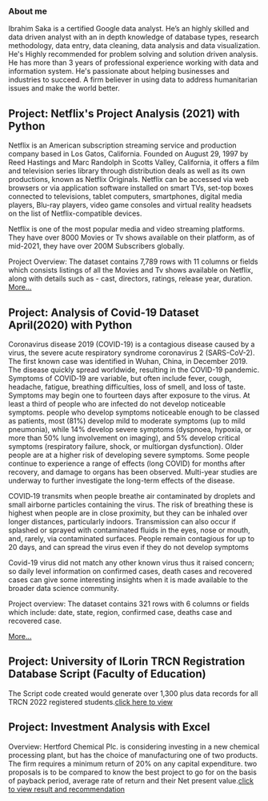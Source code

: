 

### About me
Ibrahim Saka is a certified Google data analyst. He’s an highly skilled and data driven analyst with an in depth knowledge of database types, research methodology, data entry, data cleaning, data analysis and data visualization. He's Highly recommended for problem solving and solution driven analysis. He has more than 3 years of professional experience working with data and information system. He's passionate about helping businesses and industries to succeed. A firm believer in using data to address humanitarian issues and make the world better.

## Project: Netflix's Project Analysis (2021) with Python
Netflix is an American subscription streaming service and production company based in Los Gatos, California. Founded on August 29, 1997 by Reed Hastings and Marc Randolph in Scotts Valley, California, it offers a film and television series library through distribution deals as well as its own productions, known as Netflix Originals. Netflix can be accessed via web browsers or via application software installed on smart TVs, set-top boxes connected to televisions, tablet computers, smartphones, digital media players, Blu-ray players, video game consoles and virtual reality headsets on the list of Netflix-compatible devices.

Netflix is one of the most popular media and video streaming platforms. They have over 8000 Movies or Tv shows available on their platform, as of mid-2021, they have over 200M Subscribers globally.

Project Overview:
The dataset contains 7,789 rows with 11 columns or fields which consists listings of all the Movies and Tv shows available on Netflix, along with details such as - cast, directors, ratings, release year, duration. [More...](https://github.com/Hiibee/An-Analysis-of-Netflix-s-Most-Streamed-TV/blob/main/README.md)

## Project: Analysis of Covid-19 Dataset April(2020) with Python
Coronavirus disease 2019 (COVID-19) is a contagious disease caused by a virus, the severe acute respiratory syndrome coronavirus 2 (SARS-CoV-2). The first known case was identified in Wuhan, China, in December 2019. The disease quickly spread worldwide, resulting in the COVID-19 pandemic. Symptoms of COVID‑19 are variable, but often include fever, cough, headache, fatigue, breathing difficulties, loss of smell, and loss of taste. Symptoms may begin one to fourteen days after exposure to the virus. At least a third of people who are infected do not develop noticeable symptoms. people who develop symptoms noticeable enough to be classed as patients, most (81%) develop mild to moderate symptoms (up to mild pneumonia), while 14% develop severe symptoms (dyspnoea, hypoxia, or more than 50% lung involvement on imaging), and 5% develop critical symptoms (respiratory failure, shock, or multiorgan dysfunction). Older people are at a higher risk of developing severe symptoms. Some people continue to experience a range of effects (long COVID) for months after recovery, and damage to organs has been observed. Multi-year studies are underway to further investigate the long-term effects of the disease.

COVID‑19 transmits when people breathe air contaminated by droplets and small airborne particles containing the virus. The risk of breathing these is highest when people are in close proximity, but they can be inhaled over longer distances, particularly indoors. Transmission can also occur if splashed or sprayed with contaminated fluids in the eyes, nose or mouth, and, rarely, via contaminated surfaces. People remain contagious for up to 20 days, and can spread the virus even if they do not develop symptoms

Covid-19 virus did not match any other known virus thus it raised concern; so daily level information on confirmed cases, death cases and recovered cases can give some interesting insights when it is made available to the broader data science community.

Project overview:
The dataset contains 321 rows with 6 columns or fields which include: date, state, region, confirmed case, deaths case and recovered case.

[More...](https://github.com/Hiibee/Covid-19_Project/blob/main/README.md)

## Project: University of ILorin TRCN Registration Database Script (Faculty of Education)
The Script code created would generate over 1,300 plus data records for all TRCN 2022 registered students.[click here to view](https://github.com/Hiibee/MYSQL/blob/main/SCRIPT_CODE_TRCN%20_2022.sql)





## Project: Investment Analysis with Excel 
Overview: Hertford Chemical Plc. is considering investing in a new chemical processing plant, but has the choice of manufacturing one of two products. The firm requires a minimum return of 20% on any
capital expenditure. two proposals is to be compared to know the best project to go for on the basis of payback period, average rate of return and their Net present value.[click to view result and recommendation](https://github.com/Hiibee/INVESTMENT-ANALYSIS/blob/main/README.md) 

